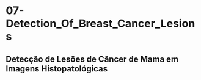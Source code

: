 # 07-Detection_Of_Breast_Cancer_Lesions

## Detecção de Lesões de Câncer de Mama em Imagens Histopatológicas
